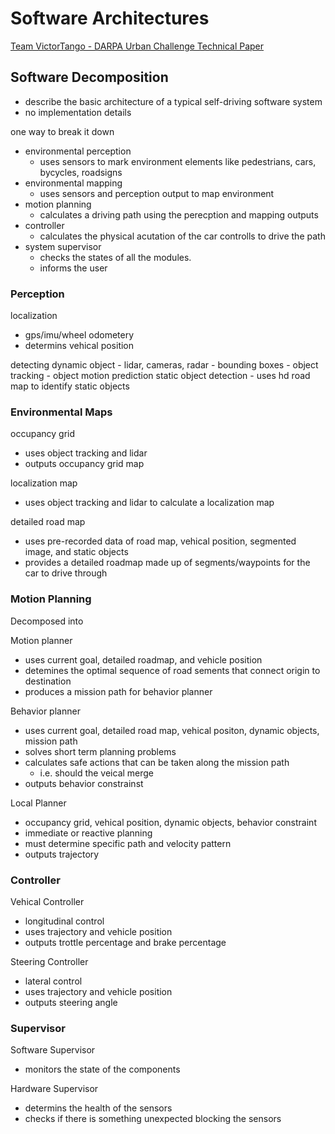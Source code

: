 # Software Architectures
[Team VictorTango - DARPA Urban Challenge Technical Paper](https://pdfs.semanticscholar.org/c10a/cd8c64790f7d040ea6f01d7b26b1d9a442db.pdf)

## Software Decomposition
- describe the basic architecture of a typical self-driving software system
- no implementation details

one way to break it down
- environmental perception
  - uses sensors to mark environment elements like pedestrians, cars, bycycles, roadsigns
- environmental mapping
  - uses sensors and perception output to map environment
- motion planning
  - calculates a driving path using the perecption and mapping outputs
- controller
  - calculates the physical acutation of the car controlls to drive the path
- system supervisor
  - checks the states of all the modules.
  - informs the user


### Perception
localization
- gps/imu/wheel odometery
- determins vehical position

detecting dynamic object
    - lidar, cameras, radar
    - bounding boxes
    - object tracking 
    - object motion prediction
static object detection
    - uses hd road map to identify static objects

### Environmental Maps
occupancy grid
- uses object tracking and lidar
- outputs occupancy grid map

localization map
- uses object tracking and lidar to calculate a localization map

detailed road map
- uses pre-recorded data of road map, vehical position, segmented image, and static objects
- provides a detailed roadmap made up of segments/waypoints for the car to drive through


### Motion Planning
Decomposed into

Motion planner
- uses current goal, detailed roadmap, and vehicle position
- detemines the optimal sequence of road sements that connect origin to destination
- produces a mission path for behavior planner

Behavior planner
- uses current goal, detailed road map, vehical positon, dynamic objects, mission path
- solves short term planning problems
- calculates safe actions that can be taken along the mission path
  - i.e. should the veical merge
- outputs behavior constrainst

Local Planner
- occupancy grid, vehical position, dynamic objects, behavior constraint
- immediate or reactive planning
- must determine specific path and velocity pattern
- outputs trajectory


### Controller

Vehical Controller
- longitudinal control
- uses trajectory and vehicle position
- outputs trottle percentage and brake percentage

Steering Controller
- lateral control
- uses trajectory and vehicle position
- outputs steering angle


### Supervisor

Software Supervisor
- monitors the state of the components

Hardware Supervisor
- determins the health of the sensors
- checks if there is something unexpected blocking the sensors

